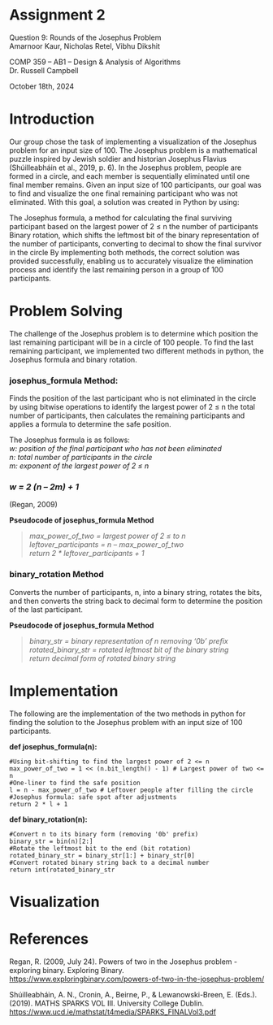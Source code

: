 # Assignment 2  

Question 9: Rounds of the Josephus Problem    
Amarnoor Kaur, Nicholas Retel, Vibhu Dikshit   
  
COMP 359 – AB1 – Design & Analysis of Algorithms   
Dr. Russell Campbell  
  
October 18th, 2024  

# Introduction
Our group chose the task of implementing a visualization of the Josephus problem for an input size of 100. The Josephus problem is a mathematical puzzle inspired by Jewish soldier and historian Josephus Flavius (Shúilleabháin et al., 2019, p. 6). In the Josephus problem, people are formed in a circle, and each member is sequentially eliminated until one final member remains. Given an input size of 100 participants, our goal was to find and visualize the one final remaining participant who was not eliminated. With this goal, a solution was created in Python by using:

The Josephus formula, a method for calculating the final surviving participant based on the largest power of 2 ≤ n the number of participants
Binary rotation, which shifts the leftmost bit of the binary representation of the number of participants, converting to decimal to show the final survivor in the circle
By implementing both methods, the correct solution was provided successfully, enabling us to accurately visualize the elimination process and identify the last remaining person in a group of 100 participants.

# Problem Solving
The challenge of the Josephus problem is to determine which position the last remaining participant will be in a circle of 100 people. To find the last remaining participant, we implemented two different methods in python, the Josephus formula and binary rotation.

### josephus_formula Method:
Finds the position of the last participant who is not eliminated in the circle by using bitwise operations to identify the largest power of 2 ≤ n the total number of participants, then calculates the remaining participants and applies a formula to determine the safe position.

The Josephus formula is as follows:  
_w: position of the final participant who has not been eliminated_  
_n: total number of participants in the circle_  
_m: exponent of the largest power of 2 ≤ n_  
### _w = 2 (n – 2m) + 1_
(Regan, 2009)  

**Pseudocode of josephus_formula Method**  
> _max_power_of_two = largest power of 2 ≤ to n_  
> _leftover_participants = n – max_power_of_two_  
> _return 2 * leftover_participants + 1_  

### binary_rotation Method
Converts the number of participants, n, into a binary string, rotates the bits, and then converts the string back to decimal form to determine the position of the last participant.

**Pseudocode of josephus_formula Method**  
> _binary_str = binary representation of n removing ‘0b’ prefix_     
> _rotated_binary_str = rotated leftmost bit of the binary string_   
> _return decimal form of rotated binary string_  

# Implementation
The following are the implementation of the two methods in python for finding the solution to the Josephus problem with an input size of 100 participants.

**def josephus_formula(n):**  
  
    #Using bit-shifting to find the largest power of 2 <= n  
    max_power_of_two = 1 << (n.bit_length() - 1) # Largest power of two <= n  
    #One-liner to find the safe position  
    l = n - max_power_of_two # Leftover people after filling the circle  
    #Josephus formula: safe spot after adjustments  
    return 2 * l + 1  

**def binary_rotation(n):**  
  
    #Convert n to its binary form (removing '0b' prefix)  
    binary_str = bin(n)[2:]  
    #Rotate the leftmost bit to the end (bit rotation)  
    rotated_binary_str = binary_str[1:] + binary_str[0]  
    #Convert rotated binary string back to a decimal number  
    return int(rotated_binary_str  

# Visualization  

# References   

Regan, R. (2009, July 24). Powers of two in the Josephus problem - exploring binary. Exploring Binary. https://www.exploringbinary.com/powers-of-two-in-the-josephus-problem/   
  
Shúilleabháin, A. N., Cronin, A., Beirne, P., & Lewanowski-Breen, E. (Eds.). (2019). MATHS SPARKS VOL III. University College Dublin. https://www.ucd.ie/mathstat/t4media/SPARKS_FINALVol3.pdf  
